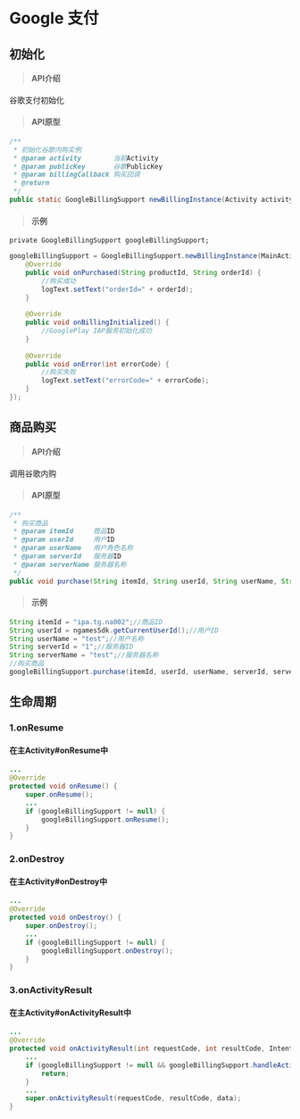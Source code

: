 # Google 支付

## 初始化

> ####  API介绍

谷歌支付初始化

> #### API原型

```java
/**
 * 初始化谷歌内购实例
 * @param activity        当前Activity
 * @param publicKey       谷歌PublicKey
 * @param billingCallback 购买回调
 * @return
 */
public static GoogleBillingSupport newBillingInstance(Activity activity, String publicKey, BillingCallback billingCallback) 
```

> #### 示例

```text
private GoogleBillingSupport googleBillingSupport;
```

```java
googleBillingSupport = GoogleBillingSupport.newBillingInstance(MainActivity.this, getString(R.string.google_public_key), new BillingCallback() {
    @Override
    public void onPurchased(String productId, String orderId) {
        //购买成功
        logText.setText("orderId=" + orderId);
    }
    
    @Override
    public void onBillingInitialized() {
        //GooglePlay IAP服务初始化成功
    }
    
    @Override
    public void onError(int errorCode) {
        //购买失败
        logText.setText("errorCode=" + errorCode);
    }
});
```

## 商品购买

> ####  API介绍

调用谷歌内购

> #### API原型

```java
/**
 * 购买商品
 * @param itemId     商品ID
 * @param userId     用户ID
 * @param userName   用户角色名称
 * @param serverId   服务器ID
 * @param serverName 服务器名称
 */
public void purchase(String itemId, String userId, String userName, String serverId, String serverName) 
```

> #### 示例

```java
String itemId = "ipa.tg.na002";//商品ID
String userId = ngamesSdk.getCurrentUserId();//用户ID
String userName = "test";//用户名称
String serverId = "1";//服务器ID
String serverName = "test";//服务器名称
//购买商品
googleBillingSupport.purchase(itemId, userId, userName, serverId, serverName);
```



## 生命周期

### 1.onResume

#### 在主Activity\#onResume中 <a id="src-cnt-0-0"></a>

```java
...
@Override
protected void onResume() {
    super.onResume();
    ...
    if (googleBillingSupport != null) {
        googleBillingSupport.onResume();
    }
}
```

### 2.onDestroy

#### 在主Activity\#onDestroy中 <a id="src-cnt-0-0"></a>

```java
...
@Override
protected void onDestroy() {
    super.onDestroy();
    ...
    if (googleBillingSupport != null) {
        googleBillingSupport.onDestroy();
    }
}
```

### 3.onActivityResult

#### 在主Activity\#onActivityResult中 <a id="src-cnt-0-0"></a>

```java
...
@Override
protected void onActivityResult(int requestCode, int resultCode, Intent data) {
    ...
    if (googleBillingSupport != null && googleBillingSupport.handleActivityResult(requestCode, resultCode, data)) {
        return;
    }
    ...
    super.onActivityResult(requestCode, resultCode, data);
}
```




